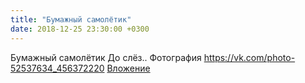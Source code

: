```yaml
---
title: "Бумажный самолётик"
date: 2018-12-25 23:30:00 +0300
---
```


Бумажный самолётик
Дo cлёз..
Фотография
<a class="vk-attach" href="https://vk.com/photo-52537634_456372220">https://vk.com/photo-52537634_456372220</a>
<a class="vk-attach" href="https://vk.com/photo-52537634_456372220">Вложение</a>
